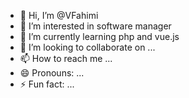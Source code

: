 - 👋 Hi, I’m @VFahimi
- 👀 I’m interested in software manager
- 🌱 I’m currently learning php and vue.js 
- 💞️ I’m looking to collaborate on ...
- 📫 How to reach me ...
- 😄 Pronouns: ...
- ⚡ Fun fact: ...

<!---
VFahimi/VFahimi is a ✨ special ✨ repository because its `README.md` (this file) appears on your GitHub profile.
You can click the Preview link to take a look at your changes.
--->
